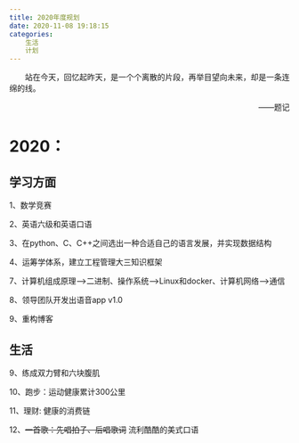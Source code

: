 ```yaml
---
title: 2020年度规划
date: 2020-11-08 19:18:15
categories: 
    生活
    计划
---
```

&emsp;&emsp;站在今天，回忆起昨天，是一个个离散的片段，再举目望向未来，却是一条连绵的线。

<p align="right"> ——题记 </p>
<!-- more -->

# 2020：
## 学习方面

1、数学竞赛

2、英语六级和英语口语

3、在python、C、C++之间选出一种合适自己的语言发展，并实现数据结构

4、运筹学体系，建立工程管理大三知识框架

7、计算机组成原理——>二进制、操作系统——>Linux和docker、计算机网络——>通信

8、领导团队开发出语音app v1.0

9、重构博客

## 生活

9、练成双力臂和六块腹肌

10、跑步：运动健康累计300公里

11、理财: 健康的消费链

12、~~一首歌：先唱拍子、后唱歌词~~ 流利酷酷的美式口语

